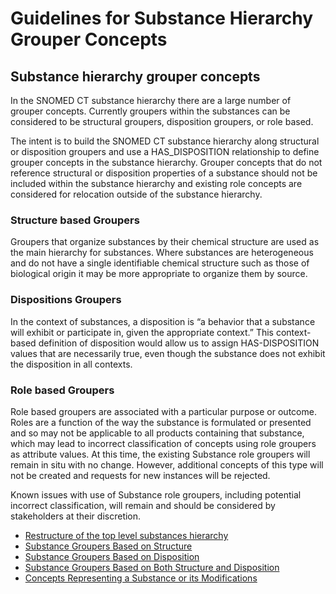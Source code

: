 # Guidelines for Substance Hierarchy Grouper Concepts

## Substance hierarchy grouper concepts

In the SNOMED CT substance hierarchy there are a large number of grouper concepts. Currently groupers within the substances can be considered to be structural groupers, disposition groupers, or role based.

The intent is to build the SNOMED CT substance hierarchy along structural or disposition groupers and use a HAS_DISPOSITION relationship to define grouper concepts in the substance hierarchy. Grouper concepts that do not reference structural or disposition properties of a substance should not be included within the substance hierarchy and existing role concepts are considered for relocation outside of the substance hierarchy.

### Structure based Groupers

Groupers that organize substances by their chemical structure are used as the main hierarchy for substances. Where substances are heterogeneous and do not have a single identifiable chemical structure such as those of biological origin it may be more appropriate to organize them by source.

### Dispositions Groupers 

In the context of substances, a disposition is “a behavior that a substance will exhibit or participate in, given the appropriate context.” This context-based definition of disposition would allow us to assign HAS-DISPOSITION values that are necessarily true, even though the substance does not exhibit the disposition in all contexts.

### Role based Groupers

Role based groupers are associated with a particular purpose or outcome. Roles are a function of the way the substance is formulated or presented and so may not be applicable to all products containing that substance, which may lead to incorrect classification of concepts using role groupers as attribute values. At this time, the existing Substance role groupers will remain in situ with no change. However, additional concepts of this type will not be created and requests for new instances will be rejected.

Known issues with use of Substance role groupers, including potential incorrect classification, will remain and should be considered by stakeholders at their discretion.

  

  * [Restructure of the top level substances hierarchy](Restructure-of-the-top-level-substances-hierarchy_179931794.html)
  * [Substance Groupers Based on Structure](Substance-Groupers-Based-on-Structure_179931798.html)
  * [Substance Groupers Based on Disposition](Substance-Groupers-Based-on-Disposition_179931820.html)
  * [Substance Groupers Based on Both Structure and Disposition](Substance-Groupers-Based-on-Both-Structure-and-Disposition_179931824.html)
  * [Concepts Representing a Substance or its Modifications](Concepts-Representing-a-Substance-or-its-Modifications_179931829.html)

